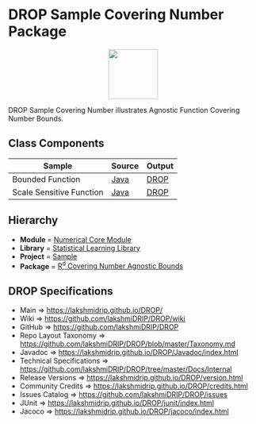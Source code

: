 # DROP Sample Covering Number Package

<p align="center"><img src="https://github.com/lakshmiDRIP/DROP/blob/master/DRIP_Logo.gif?raw=true" width="100"></p>

DROP Sample Covering Number illustrates Agnostic Function Covering Number Bounds.


## Class Components

 |           Sample         | Source | Output |
 |--------------------------|--------|--------|
 | Bounded Function         | [Java](https://github.com/lakshmiDRIP/DROP/tree/master/src/main/java/org/drip/sample/coveringnumber/BoundedFunction.java) | [DROP](https://github.com/lakshmiDRIP/DROP/blob/master/drop/org/drip/sample/coveringnumber/BoundedFunction.drop) |
 | Scale Sensitive Function | [Java](https://github.com/lakshmiDRIP/DROP/tree/master/src/main/java/org/drip/sample/coveringnumber/ScaleSensitiveFunction.java) | [DROP](https://github.com/lakshmiDRIP/DROP/blob/master/drop/org/drip/sample/coveringnumber/ScaleSensitiveFunction.drop) |


## Hierarchy

 <ul>
	<li><b>Module </b> = <a href = "https://github.com/lakshmiDRIP/DROP/tree/master/NumericalCore.md">Numerical Core Module</a></li>
	<li><b>Library</b> = <a href = "https://github.com/lakshmiDRIP/DROP/tree/master/StatisticalLearningLibrary.md">Statistical Learning Library</a></li>
	<li><b>Project</b> = <a href = "https://github.com/lakshmiDRIP/DROP/tree/master/src/main/java/org/drip/sample/README.md">Sample</a></li>
	<li><b>Package</b> = <a href = "https://github.com/lakshmiDRIP/DROP/tree/master/src/main/java/org/drip/sample/coveringnumber/README.md">R<sup>d</sup> Covering Number Agnostic Bounds</a></li>
 </ul>


## DROP Specifications

 * Main                     => https://lakshmidrip.github.io/DROP/
 * Wiki                     => https://github.com/lakshmiDRIP/DROP/wiki
 * GitHub                   => https://github.com/lakshmiDRIP/DROP
 * Repo Layout Taxonomy     => https://github.com/lakshmiDRIP/DROP/blob/master/Taxonomy.md
 * Javadoc                  => https://lakshmidrip.github.io/DROP/Javadoc/index.html
 * Technical Specifications => https://github.com/lakshmiDRIP/DROP/tree/master/Docs/Internal
 * Release Versions         => https://lakshmidrip.github.io/DROP/version.html
 * Community Credits        => https://lakshmidrip.github.io/DROP/credits.html
 * Issues Catalog           => https://github.com/lakshmiDRIP/DROP/issues
 * JUnit                    => https://lakshmidrip.github.io/DROP/junit/index.html
 * Jacoco                   => https://lakshmidrip.github.io/DROP/jacoco/index.html
